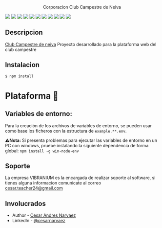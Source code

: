 <!-- <p align="center">
  <a href="http://nestjs.com/" target="blank"><img src="https://clubcampestreneiva.site/Logo_club_campestre_image.png" width="200" alt="Nest Logo" /></a>
</p> -->

[circleci-image]: https://img.shields.io/circleci/build/github/nestjs/nest/master?token=abc123def456
[circleci-url]: https://circleci.com/gh/nestjs/nest

  <p align="center">Corporacion Club Campestre de Neiva</p>
    <p align="center">

  ![](https://img.shields.io/badge/Node.js-E0234E.svg?style=for-the-badge&logo=nestjs)
![](https://img.shields.io/badge/TypeScript-3178C6.svg?style=for-the-badge&logo=TypeScript&logoColor=white)
![](https://img.shields.io/badge/Express-000000.svg?style=for-the-badge&logo=Express&logoColor=white)
![](https://img.shields.io/badge/Typeform-262627.svg?style=for-the-badge&logo=Typeform&logoColor=white)
![](https://img.shields.io/badge/mysql-4479A1.svg?style=for-the-badge&logo=mysql&color=white)
![](https://img.shields.io/badge/Docker-2496ED.svg?style=for-the-badge&logo=Docker&logoColor=white)
![](https://img.shields.io/badge/vite-646CFF.svg?style=for-the-badge&logo=vite&color=white)
![](https://img.shields.io/badge/react-61DAFB.svg?style=for-the-badge&logo=react&color=white)
![](https://img.shields.io/badge/.ENV-ECD53F.svg?style=for-the-badge&logo=dotenv&logoColor=black)
![](https://img.shields.io/badge/reacttable-FF4154.svg?style=for-the-badge&logo=reacttable&color=white)
![](https://img.shields.io/badge/javascript-000000.svg?style=for-the-badge&logo=javascript)
</p>

## Descripcion

[Club Campestre de neiva](clubcampestreneiva.com) Proyecto desarrollado para la plataforma web del club campestre

## Instalacion

```bash
$ npm install
```

# Plataforma 💾

## Variables de entorno:

Para la creación de los archivos de variables de entorno, se pueden usar como base los ficheros con la estructura de `example.**.env`.

**⚠️Nota:** Si presenta problemas para ejecutar las variables de entorno en un PC con windows, pruebe instalando la siguiente dependencia de forma global: `npm install -g win-node-env`

## Soporte

La empresa VIBRANIUM es la encargada de realizar soporte al software, si tienes alguna informacion comunicate al correo cesar.teacher24@gmail.com

## Involucrados

- Author - [Cesar Andres Narvaez](https://kamilmysliwiec.com)
- LinkedIn - [@cesarnarvaez](www.linkedin.com/in/cesar-andres-narvaez-reyes-6b048b1b9)
